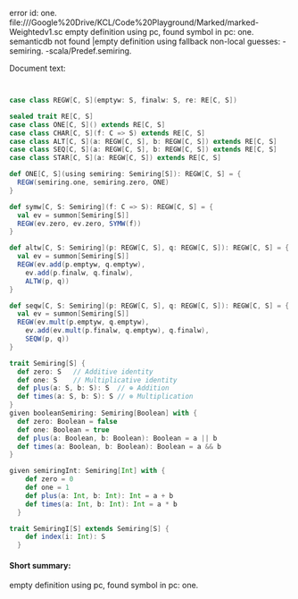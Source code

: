 error id: one.
file://<HOME>/Google%20Drive/KCL/Code%20Playground/Marked/marked-Weightedv1.sc
empty definition using pc, found symbol in pc: one.
semanticdb not found
|empty definition using fallback
non-local guesses:
	 -semiring.
	 -scala/Predef.semiring.

Document text:

```scala


case class REGW[C, S](emptyw: S, finalw: S, re: RE[C, S])

sealed trait RE[C, S]
case class ONE[C, S]() extends RE[C, S]
case class CHAR[C, S](f: C => S) extends RE[C, S]
case class ALT[C, S](a: REGW[C, S], b: REGW[C, S]) extends RE[C, S]
case class SEQ[C, S](a: REGW[C, S], b: REGW[C, S]) extends RE[C, S]
case class STAR[C, S](a: REGW[C, S]) extends RE[C, S]

def ONE[C, S](using semiring: Semiring[S]): REGW[C, S] = {
  REGW(semiring.one, semiring.zero, ONE)
}

def symw[C, S: Semiring](f: C => S): REGW[C, S] = {
  val ev = summon[Semiring[S]]
  REGW(ev.zero, ev.zero, SYMW(f))
}

def altw[C, S: Semiring](p: REGW[C, S], q: REGW[C, S]): REGW[C, S] = {
  val ev = summon[Semiring[S]]
  REGW(ev.add(p.emptyw, q.emptyw),
    ev.add(p.finalw, q.finalw),
    ALTW(p, q))
}

def seqw[C, S: Semiring](p: REGW[C, S], q: REGW[C, S]): REGW[C, S] = {
  val ev = summon[Semiring[S]]
  REGW(ev.mult(p.emptyw, q.emptyw),
    ev.add(ev.mult(p.finalw, q.emptyw), q.finalw),
    SEQW(p, q))
}

trait Semiring[S] {
  def zero: S   // Additive identity
  def one: S    // Multiplicative identity
  def plus(a: S, b: S): S  // ⊕ Addition
  def times(a: S, b: S): S // ⊗ Multiplication
}
given booleanSemiring: Semiring[Boolean] with {
  def zero: Boolean = false
  def one: Boolean = true
  def plus(a: Boolean, b: Boolean): Boolean = a || b
  def times(a: Boolean, b: Boolean): Boolean = a && b
}

given semiringInt: Semiring[Int] with {
    def zero = 0
    def one = 1
    def plus(a: Int, b: Int): Int = a + b
    def times(a: Int, b: Int): Int = a * b
  }

trait SemiringI[S] extends Semiring[S] {
    def index(i: Int): S
  }
```

#### Short summary: 

empty definition using pc, found symbol in pc: one.